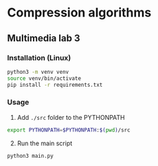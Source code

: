 # Compression algorithms
## Multimedia lab 3

### Installation (Linux)
```bash
python3 -m venv venv
source venv/bin/activate
pip install -r requirements.txt
```

### Usage
1. Add `./src` folder to the PYTHONPATH

```bash
export PYTHONPATH=$PYTHONPATH:$(pwd)/src
```

2. Run the main script
```bash
python3 main.py
```
